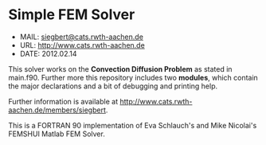 Simple FEM Solver
=================

* MAIL: siegbert@cats.rwth-aachen.de
* URL: http://www.cats.rwth-aachen.de
* DATE: 2012.02.14

This solver works on the **Convection Diffusion Problem** as stated in main.f90. Further more this repository includes two **modules**, which contain the major declarations and a bit of debugging and printing help.

Further information is available at http://www.cats.rwth-aachen.de/members/siegbert.

This is a FORTRAN 90 implementation of Eva Schlauch's and Mike Nicolai's FEMSHUI Matlab FEM Solver.
